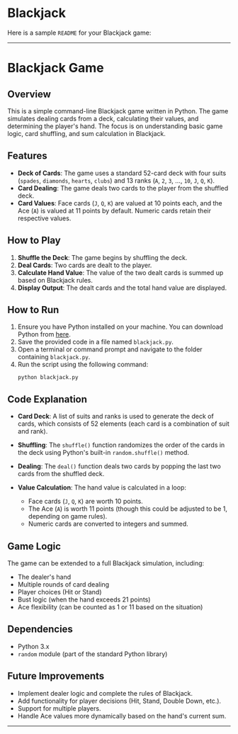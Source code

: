 # Blackjack
Here is a sample `README` for your Blackjack game:

---

# Blackjack Game

## Overview

This is a simple command-line Blackjack game written in Python. The game simulates dealing cards from a deck, calculating their values, and determining the player's hand. The focus is on understanding basic game logic, card shuffling, and sum calculation in Blackjack.

## Features

- **Deck of Cards**: The game uses a standard 52-card deck with four suits (`spades`, `diamonds`, `hearts`, `clubs`) and 13 ranks (`A`, `2`, `3`, ..., `10`, `J`, `Q`, `K`).
- **Card Dealing**: The game deals two cards to the player from the shuffled deck.
- **Card Values**: Face cards (`J`, `Q`, `K`) are valued at 10 points each, and the Ace (`A`) is valued at 11 points by default. Numeric cards retain their respective values.

## How to Play

1. **Shuffle the Deck**: The game begins by shuffling the deck.
2. **Deal Cards**: Two cards are dealt to the player.
3. **Calculate Hand Value**: The value of the two dealt cards is summed up based on Blackjack rules.
4. **Display Output**: The dealt cards and the total hand value are displayed.

## How to Run

1. Ensure you have Python installed on your machine. You can download Python from [here](https://www.python.org/downloads/).
2. Save the provided code in a file named `blackjack.py`.
3. Open a terminal or command prompt and navigate to the folder containing `blackjack.py`.
4. Run the script using the following command:
   ```
   python blackjack.py
   ```

## Code Explanation

- **Card Deck**: A list of suits and ranks is used to generate the deck of cards, which consists of 52 elements (each card is a combination of suit and rank).
  
- **Shuffling**: The `shuffle()` function randomizes the order of the cards in the deck using Python's built-in `random.shuffle()` method.
  
- **Dealing**: The `deal()` function deals two cards by popping the last two cards from the shuffled deck.

- **Value Calculation**: The hand value is calculated in a loop:
  - Face cards (`J`, `Q`, `K`) are worth 10 points.
  - The Ace (`A`) is worth 11 points (though this could be adjusted to be 1, depending on game rules).
  - Numeric cards are converted to integers and summed.

## Game Logic

The game can be extended to a full Blackjack simulation, including:
- The dealer's hand
- Multiple rounds of card dealing
- Player choices (Hit or Stand)
- Bust logic (when the hand exceeds 21 points)
- Ace flexibility (can be counted as 1 or 11 based on the situation)

## Dependencies

- Python 3.x
- `random` module (part of the standard Python library)

## Future Improvements

- Implement dealer logic and complete the rules of Blackjack.
- Add functionality for player decisions (Hit, Stand, Double Down, etc.).
- Support for multiple players.
- Handle Ace values more dynamically based on the hand's current sum.

---
